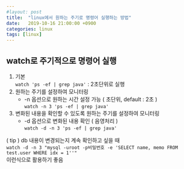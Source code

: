 ```yaml
---
#layout: post
title:  "linux에서 원하는 주기로 명령어 실행하는 방법"
date:   2019-10-16 21:00:00 +0900
categories: linux 
tags: [linux]
---
```


## watch로 주기적으로 명령어 실행

1.  기본  
    `watch 'ps -ef | grep java'` : 2초단위로 실행
2.  원하는 주기를 설정하여 모니터링
    -   \-n 옵션으로 원하는 시간 설정 가능 ( 초단위, default : 2초 )  
        `watch -n 3 'ps -ef | grep java'`
3.  변화된 내용을 확인할 수 있도록 원하는 주기를 설정하여 모니터링
    -   \-d 옵션으로 변화된 내용 확인 ( 음영처리 )  
        `watch -d -n 3 'ps -ef | grep java'`

( tip ) db 내용이 변경되는지 계속 확인하고 싶을 때  
`watch -d -n 3 "mysql -uroot -p비밀번호 -e 'SELECT name, memo FROM test.user WHERE idx = 1''"`  
이런식으로 활용하기 좋음 